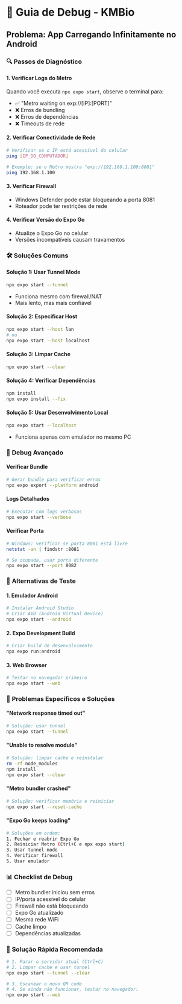# 🐛 Guia de Debug - KMBio

## Problema: App Carregando Infinitamente no Android

### 🔍 **Passos de Diagnóstico**

#### 1. **Verificar Logs do Metro**
Quando você executa `npx expo start`, observe o terminal para:
- ✅ "Metro waiting on exp://[IP]:[PORT]"
- ❌ Erros de bundling
- ❌ Erros de dependências
- ❌ Timeouts de rede

#### 2. **Verificar Conectividade de Rede**
```bash
# Verificar se o IP está acessível do celular
ping [IP_DO_COMPUTADOR]

# Exemplo: se o Metro mostra "exp://192.168.1.100:8081"
ping 192.168.1.100
```

#### 3. **Verificar Firewall**
- Windows Defender pode estar bloqueando a porta 8081
- Roteador pode ter restrições de rede

#### 4. **Verificar Versão do Expo Go**
- Atualize o Expo Go no celular
- Versões incompatíveis causam travamentos

### 🛠️ **Soluções Comuns**

#### **Solução 1: Usar Tunnel Mode**
```bash
npx expo start --tunnel
```
- Funciona mesmo com firewall/NAT
- Mais lento, mas mais confiável

#### **Solução 2: Especificar Host**
```bash
npx expo start --host lan
# ou
npx expo start --host localhost
```

#### **Solução 3: Limpar Cache**
```bash
npx expo start --clear
```

#### **Solução 4: Verificar Dependências**
```bash
npm install
npx expo install --fix
```

#### **Solução 5: Usar Desenvolvimento Local**
```bash
npx expo start --localhost
```
- Funciona apenas com emulador no mesmo PC

### 🔧 **Debug Avançado**

#### **Verificar Bundle**
```bash
# Gerar bundle para verificar erros
npx expo export --platform android
```

#### **Logs Detalhados**
```bash
# Executar com logs verbosos
npx expo start --verbose
```

#### **Verificar Porta**
```bash
# Windows: verificar se porta 8081 está livre
netstat -an | findstr :8081

# Se ocupada, usar porta diferente
npx expo start --port 8082
```

### 📱 **Alternativas de Teste**

#### **1. Emulador Android**
```bash
# Instalar Android Studio
# Criar AVD (Android Virtual Device)
npx expo start --android
```

#### **2. Expo Development Build**
```bash
# Criar build de desenvolvimento
npx expo run:android
```

#### **3. Web Browser**
```bash
# Testar no navegador primeiro
npx expo start --web
```

### 🚨 **Problemas Específicos e Soluções**

#### **"Network response timed out"**
```bash
# Solução: usar tunnel
npx expo start --tunnel
```

#### **"Unable to resolve module"**
```bash
# Solução: limpar cache e reinstalar
rm -rf node_modules
npm install
npx expo start --clear
```

#### **"Metro bundler crashed"**
```bash
# Solução: verificar memória e reiniciar
npx expo start --reset-cache
```

#### **"Expo Go keeps loading"**
```bash
# Soluções em ordem:
1. Fechar e reabrir Expo Go
2. Reiniciar Metro (Ctrl+C e npx expo start)
3. Usar tunnel mode
4. Verificar firewall
5. Usar emulador
```

### 📊 **Checklist de Debug**

- [ ] Metro bundler iniciou sem erros
- [ ] IP/porta acessível do celular
- [ ] Firewall não está bloqueando
- [ ] Expo Go atualizado
- [ ] Mesma rede WiFi
- [ ] Cache limpo
- [ ] Dependências atualizadas

### 🎯 **Solução Rápida Recomendada**

```bash
# 1. Parar o servidor atual (Ctrl+C)
# 2. Limpar cache e usar tunnel
npx expo start --tunnel --clear

# 3. Escanear o novo QR code
# 4. Se ainda não funcionar, testar no navegador:
npx expo start --web
```
